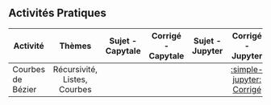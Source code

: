 



		

## Activités Pratiques
| Activité | Thèmes | Sujet - Capytale | Corrigé - Capytale | Sujet - Jupyter| Corrigé  - Jupyter|
| -------- | :----: | :-----: | -- | :---: | :-----: |
| Courbes de Bézier | Récursivité, Listes, Courbes |  |  |  | [:simple-jupyter: Corrigé]( ../../jupyter/DS_Courbe_de_Bezier_Corrige.ipynb) |
